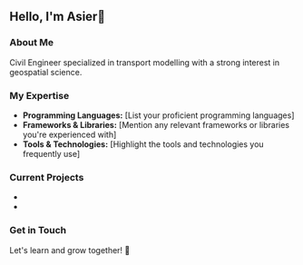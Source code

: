 ## Hello, I'm Asier👋

### About Me
Civil Engineer specialized in transport modelling with a strong interest in geospatial science. 

### My Expertise
- **Programming Languages:** [List your proficient programming languages]
- **Frameworks & Libraries:** [Mention any relevant frameworks or libraries you're experienced with]
- **Tools & Technologies:** [Highlight the tools and technologies you frequently use]

### Current Projects
- [Project 1]: Briefly.
- [Project 2]: Mention.

### Get in Touch
Let's learn and grow together! 🌱


















<!--
**asierbpm/asierbpm** is a ✨ _special_ ✨ repository because its `README.md` (this file) appears on your GitHub profile.

Here are some ideas to get you started:

- 🔭 I’m currently working on ...
- 🌱 I’m currently learning ...
- 👯 I’m looking to collaborate on ...
- 🤔 I’m looking for help with ...
- 💬 Ask me about ...
- 📫 How to reach me: ...
- 😄 Pronouns: ...
- ⚡ Fun fact: ...
-->
